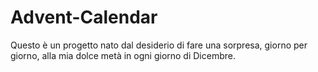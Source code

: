 # Advent-Calendar

  Questo è un progetto nato dal desiderio di fare una sorpresa, giorno per giorno, alla mia dolce metà in ogni giorno di Dicembre.
